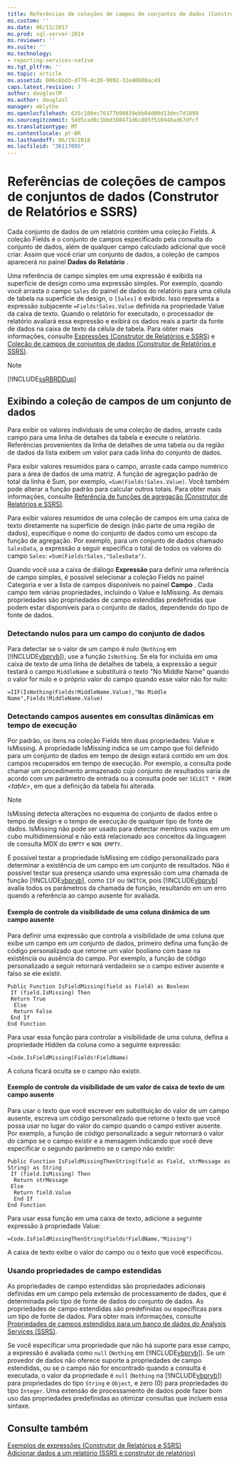 ```yaml
---
title: Referências de coleções de campos de conjuntos de dados (Construtor de Relatórios e SSRS) | Microsoft Docs
ms.custom: ''
ms.date: 06/13/2017
ms.prod: sql-server-2014
ms.reviewer: ''
ms.suite: ''
ms.technology:
- reporting-services-native
ms.tgt_pltfrm: ''
ms.topic: article
ms.assetid: 006c6bd3-d776-4c20-9092-32e40688ac49
caps.latest.revision: 7
author: douglaslM
ms.author: douglasl
manager: mblythe
ms.openlocfilehash: 635c108ec76177b90839ebb04d00d13dec7d1099
ms.sourcegitcommit: 5dd5cad0c1bbd308471d6c885f516948ad67dfcf
ms.translationtype: MT
ms.contentlocale: pt-BR
ms.lasthandoff: 06/19/2018
ms.locfileid: "36117095"
---
```

# <a name="dataset-fields-collection-references-report-builder-and-ssrs"></a>Referências de coleções de campos de conjuntos de dados (Construtor de Relatórios e SSRS)
  Cada conjunto de dados de um relatório contém uma coleção Fields. A coleção Fields é o conjunto de campos especificado pela consulta do conjunto de dados, além de qualquer campo calculado adicional que você criar. Assim que você criar um conjunto de dados, a coleção de campos aparecerá no painel **Dados do Relatório** .  
  
 Uma referência de campo simples em uma expressão é exibida na superfície de design como uma expressão simples. Por exemplo, quando você arrasta o campo `Sales` do painel de dados do relatório para uma célula de tabela na superfície de design, o `[Sales]` é exibido. Isso representa a expressão subjacente `=Fields!Sales.Value` definida na propriedade Value da caixa de texto. Quando o relatório for executado, o processador de relatório avaliará essa expressão e exibirá os dados reais a partir da fonte de dados na caixa de texto da célula de tabela. Para obter mais informações, consulte [Expressões &#40;Construtor de Relatórios e SSRS&#41;](expressions-report-builder-and-ssrs.md) e [Coleção de campos de conjuntos de dados &#40;Construtor de Relatórios e SSRS&#41;](../report-data/dataset-fields-collection-report-builder-and-ssrs.md).  
  
> [!NOTE]  
>  [!INCLUDE[ssRBRDDup](../../includes/ssrbrddup-md.md)]  
  
## <a name="displaying-the-field-collection-for-a-dataset"></a>Exibindo a coleção de campos de um conjunto de dados  
 Para exibir os valores individuais de uma coleção de dados, arraste cada campo para uma linha de detalhes da tabela e execute o relatório. Referências provenientes da linha de detalhes de uma tabela ou da região de dados da lista exibem um valor para cada linha do conjunto de dados.  
  
 Para exibir valores resumidos para o campo, arraste cada campo numérico para a área de dados de uma matriz. A função de agregação padrão de total da linha é Sum, por exemplo, `=Sum(Fields!Sales.Value)`. Você também pode alterar a função padrão para calcular outros totais. Para obter mais informações, consulte [Referência de funções de agregação &#40;Construtor de Relatórios e SSRS&#41;](report-builder-functions-aggregate-functions-reference.md).  
  
 Para exibir valores resumidos de uma coleção de campos em uma caixa de texto diretamente na superfície de design (não parte de uma região de dados), especifique o nome do conjunto de dados como um escopo da função de agregação. Por exemplo, para um conjunto de dados chamado `SalesData`, a expressão a seguir especifica o total de todos os valores do campo `Sales`: `=Sum(Fields!Sales,"SalesData")`.  
  
 Quando você usa a caixa de diálogo **Expressão** para definir uma referência de campo simples, é possível selecionar a coleção Fields no painel Categoria e ver a lista de campos disponíveis no painel **Campo** . Cada campo tem várias propriedades, incluindo o Value e IsMissing. As demais propriedades são propriedades de campo estendidas predefinidas que podem estar disponíveis para o conjunto de dados, dependendo do tipo de fonte de dados.  
  
### <a name="detecting-nulls-for-a-dataset-field"></a>Detectando nulos para um campo do conjunto de dados  
 Para detectar se o valor de um campo é nulo (`Nothing` em [!INCLUDE[vbprvb](../../includes/vbprvb-md.md)]), use a função `IsNothing`. Se ela for incluída em uma caixa de texto de uma linha de detalhes de tabela, a expressão a seguir testará o campo `MiddleName` e substituirá o texto "No Middle Name" quando o valor for nulo e o próprio valor do campo quando esse valor não for nulo:  
  
 `=IIF(IsNothing(Fields!MiddleName.Value),"No Middle Name",Fields!MiddleName.Value)`  
  
### <a name="detecting-missing-fields-for-dynamic-queries-at-run-time"></a>Detectando campos ausentes em consultas dinâmicas em tempo de execução  
 Por padrão, os itens na coleção Fields têm duas propriedades: Value e IsMissing. A propriedade IsMissing indica se um campo que foi definido para um conjunto de dados em tempo de design estará contido em um dos campos recuperados em tempo de execução. Por exemplo, a consulta pode chamar um procedimento armazenado cujo conjunto de resultados varia de acordo com um parâmetro de entrada ou a consulta pode ser `SELECT * FROM` *\<table>*, em que a definição da tabela foi alterada.  
  
> [!NOTE]  
>  IsMissing detecta alterações no esquema do conjunto de dados entre o tempo de design e o tempo de execução de qualquer tipo de fonte de dados. IsMissing não pode ser usado para detectar membros vazios em um cubo multidimensional e não está relacionado aos conceitos da linguagem de consulta MDX do `EMPTY` e `NON EMPTY`.  
  
 É possível testar a propriedade IsMissing em código personalizado para determinar a existência de um campo em um conjunto de resultados. Não é possível testar sua presença usando uma expressão com uma chamada de função [!INCLUDE[vbprvb](../../includes/vbprvb-md.md)], como `IIF` ou `SWITCH`, pois [!INCLUDE[vbprvb](../../includes/vbprvb-md.md)] avalia todos os parâmetros da chamada de função, resultando em um erro quando a referência ao campo ausente for avaliada.  
  
#### <a name="example-for-controlling-the-visibility-of-a-dynamic-column-for-a-missing-field"></a>Exemplo de controle da visibilidade de uma coluna dinâmica de um campo ausente  
 Para definir uma expressão que controla a visibilidade de uma coluna que exibe um campo em um conjunto de dados, primeiro defina uma função de código personalizado que retorne um valor booliano com base na existência ou ausência do campo. Por exemplo, a função de código personalizado a seguir retornará verdadeiro se o campo estiver ausente e falso se ele existir.  
  
```  
Public Function IsFieldMissing(field as Field) as Boolean  
 If (field.IsMissing) Then  
 Return True  
  Else   
  Return False  
 End If  
End Function  
```  
  
 Para usar essa função para controlar a visibilidade de uma coluna, defina a propriedade Hidden da coluna como a seguinte expressão:  
  
 `=Code.IsFieldMissing(Fields!FieldName)`  
  
 A coluna ficará oculta se o campo não existir.  
  
#### <a name="example-for-controlling-the-text-box-value-for-a-missing-field"></a>Exemplo de controle da visibilidade de um valor de caixa de texto de um campo ausente  
 Para usar o texto que você escrever em substituição do valor de um campo ausente, escreva um código personalizado que retorne o texto que você possa usar no lugar do valor do campo quando o campo estiver ausente. Por exemplo, a função de código personalizado a seguir retornará o valor do campo se o campo existir e a mensagem indicando que você deve especificar o segundo parâmetro se o campo não existir:  
  
```  
Public Function IsFieldMissingThenString(field as Field, strMessage as String) as String  
 If (field.IsMissing) Then  
  Return strMessage  
 Else   
  Return field.Value  
  End If  
End Function  
```  
  
 Para usar essa função em uma caixa de texto, adicione a seguinte expressão à propriedade Value:  
  
 `=Code.IsFieldMissingThenString(Fields!FieldName,"Missing")`  
  
 A caixa de texto exibe o valor do campo ou o texto que você especificou.  
  
### <a name="using-extended-field-properties"></a>Usando propriedades de campo estendidas  
 As propriedades de campo estendidas são propriedades adicionais definidas em um campo pela extensão de processamento de dados, que é determinada pelo tipo de fonte de dados do conjunto de dados. As propriedades de campo estendidas são predefinidas ou específicas para um tipo de fonte de dados. Para obter mais informações, consulte [Propriedades de campos estendidos para um banco de dados do Analysis Services &#40;SSRS&#41;](../report-data/extended-field-properties-for-an-analysis-services-database-ssrs.md).  
  
 Se você especificar uma propriedade que não há suporte para esse campo, a expressão é avaliada como `null` (`Nothing` em [!INCLUDE[vbprvb](../../includes/vbprvb-md.md)]). Se um provedor de dados não oferece suporte a propriedades de campo estendidas, ou se o campo não for encontrado quando a consulta é executada, o valor da propriedade é `null` (`Nothing` na [!INCLUDE[vbprvb](../../includes/vbprvb-md.md)]) para propriedades do tipo `String` e `Object`, e zero (0) para propriedades do tipo `Integer`. Uma extensão de processamento de dados pode fazer bom uso das propriedades predefinidas ao otimizar consultas que incluem essa sintaxe.  
  
## <a name="see-also"></a>Consulte também  
 [Exemplos de expressões &#40;Construtor de Relatórios e SSRS&#41;](expression-examples-report-builder-and-ssrs.md)   
 [Adicionar dados a um relatório &#40;SSRS e construtor de relatórios&#41;](../report-data/report-datasets-ssrs.md)  
  
  